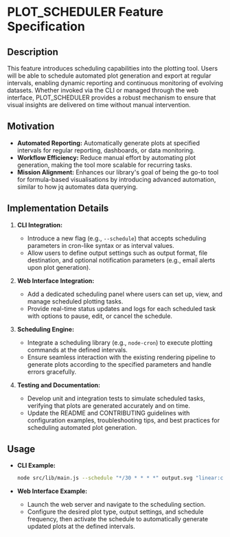 # PLOT_SCHEDULER Feature Specification

## Description
This feature introduces scheduling capabilities into the plotting tool. Users will be able to schedule automated plot generation and export at regular intervals, enabling dynamic reporting and continuous monitoring of evolving datasets. Whether invoked via the CLI or managed through the web interface, PLOT_SCHEDULER provides a robust mechanism to ensure that visual insights are delivered on time without manual intervention.

## Motivation
- **Automated Reporting:** Automatically generate plots at specified intervals for regular reporting, dashboards, or data monitoring.
- **Workflow Efficiency:** Reduce manual effort by automating plot generation, making the tool more scalable for recurring tasks.
- **Mission Alignment:** Enhances our library's goal of being the go-to tool for formula-based visualisations by introducing advanced automation, similar to how jq automates data querying.

## Implementation Details
1. **CLI Integration:**
   - Introduce a new flag (e.g., `--schedule`) that accepts scheduling parameters in cron-like syntax or as interval values.
   - Allow users to define output settings such as output format, file destination, and optional notification parameters (e.g., email alerts upon plot generation).

2. **Web Interface Integration:**
   - Add a dedicated scheduling panel where users can set up, view, and manage scheduled plotting tasks.
   - Provide real-time status updates and logs for each scheduled task with options to pause, edit, or cancel the schedule.

3. **Scheduling Engine:**
   - Integrate a scheduling library (e.g., `node-cron`) to execute plotting commands at the defined intervals.
   - Ensure seamless interaction with the existing rendering pipeline to generate plots according to the specified parameters and handle errors gracefully.

4. **Testing and Documentation:**
   - Develop unit and integration tests to simulate scheduled tasks, verifying that plots are generated accurately and on time.
   - Update the README and CONTRIBUTING guidelines with configuration examples, troubleshooting tips, and best practices for scheduling automated plot generation.

## Usage
- **CLI Example:**
  ```bash
  node src/lib/main.js --schedule "*/30 * * * *" output.svg "linear:column1,column2,-10,10,1"
  ```

- **Web Interface Example:**
   - Launch the web server and navigate to the scheduling section.
   - Configure the desired plot type, output settings, and schedule frequency, then activate the schedule to automatically generate updated plots at the defined intervals.
